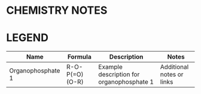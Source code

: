 # CHEMISTRY NOTES

# LEGEND
|  Name            | Formula         | Description                                    | Notes                                   |
|--------------------------|------------------|------------------------------------------------|-----------------------------------------|
| Organophosphate 1        | R-O-P(=O)(O-R)   | Example description for organophosphate 1    | Additional notes or links               |
